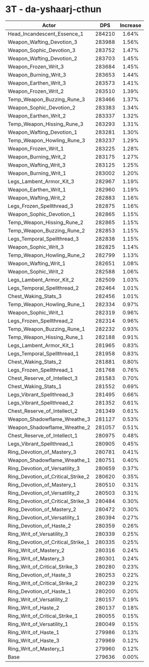 # 3T - da-yshaarj-cthun
| Actor | DPS | Increase |
|---|:---:|:---:|
|Head_Incandescent_Essence_1|284210|1.64%|
|Weapon_Wafting_Devotion_3|283988|1.56%|
|Weapon_Sophic_Devotion_3|283752|1.47%|
|Weapon_Wafting_Devotion_2|283703|1.45%|
|Weapon_Frozen_Writ_3|283684|1.45%|
|Weapon_Burning_Writ_3|283653|1.44%|
|Weapon_Earthen_Writ_3|283573|1.41%|
|Weapon_Frozen_Writ_2|283510|1.39%|
|Temp_Weapon_Buzzing_Rune_3|283466|1.37%|
|Weapon_Sophic_Devotion_2|283383|1.34%|
|Weapon_Earthen_Writ_2|283337|1.32%|
|Temp_Weapon_Hissing_Rune_3|283293|1.31%|
|Weapon_Wafting_Devotion_1|283281|1.30%|
|Temp_Weapon_Howling_Rune_3|283237|1.29%|
|Weapon_Frozen_Writ_1|283225|1.28%|
|Weapon_Burning_Writ_2|283175|1.27%|
|Weapon_Wafting_Writ_3|283125|1.25%|
|Weapon_Burning_Writ_1|283002|1.20%|
|Legs_Lambent_Armor_Kit_3|282967|1.19%|
|Weapon_Earthen_Writ_1|282960|1.19%|
|Weapon_Wafting_Writ_2|282883|1.16%|
|Legs_Frozen_Spellthread_3|282875|1.16%|
|Weapon_Sophic_Devotion_1|282865|1.15%|
|Temp_Weapon_Hissing_Rune_2|282865|1.15%|
|Temp_Weapon_Buzzing_Rune_2|282853|1.15%|
|Legs_Temporal_Spellthread_3|282838|1.15%|
|Weapon_Sophic_Writ_3|282825|1.14%|
|Temp_Weapon_Howling_Rune_2|282799|1.13%|
|Weapon_Wafting_Writ_1|282651|1.08%|
|Weapon_Sophic_Writ_2|282588|1.06%|
|Legs_Lambent_Armor_Kit_2|282509|1.03%|
|Legs_Temporal_Spellthread_2|282464|1.01%|
|Chest_Waking_Stats_3|282456|1.01%|
|Temp_Weapon_Howling_Rune_1|282334|0.97%|
|Weapon_Sophic_Writ_1|282319|0.96%|
|Legs_Frozen_Spellthread_2|282314|0.96%|
|Temp_Weapon_Buzzing_Rune_1|282232|0.93%|
|Temp_Weapon_Hissing_Rune_1|282188|0.91%|
|Legs_Lambent_Armor_Kit_1|281965|0.83%|
|Legs_Temporal_Spellthread_1|281958|0.83%|
|Chest_Waking_Stats_2|281881|0.80%|
|Legs_Frozen_Spellthread_1|281768|0.76%|
|Chest_Reserve_of_Intellect_3|281583|0.70%|
|Chest_Waking_Stats_1|281552|0.69%|
|Legs_Vibrant_Spellthread_3|281495|0.66%|
|Legs_Vibrant_Spellthread_2|281352|0.61%|
|Chest_Reserve_of_Intellect_2|281349|0.61%|
|Weapon_Shadowflame_Wreathe_3|281127|0.53%|
|Weapon_Shadowflame_Wreathe_2|281057|0.51%|
|Chest_Reserve_of_Intellect_1|280975|0.48%|
|Legs_Vibrant_Spellthread_1|280905|0.45%|
|Ring_Devotion_of_Mastery_3|280781|0.41%|
|Weapon_Shadowflame_Wreathe_1|280751|0.40%|
|Ring_Devotion_of_Versatility_3|280659|0.37%|
|Ring_Devotion_of_Critical_Strike_2|280620|0.35%|
|Ring_Devotion_of_Mastery_1|280510|0.31%|
|Ring_Devotion_of_Versatility_2|280503|0.31%|
|Ring_Devotion_of_Critical_Strike_3|280484|0.30%|
|Ring_Devotion_of_Mastery_2|280472|0.30%|
|Ring_Devotion_of_Versatility_1|280394|0.27%|
|Ring_Devotion_of_Haste_2|280359|0.26%|
|Ring_Writ_of_Versatility_3|280339|0.25%|
|Ring_Devotion_of_Critical_Strike_1|280335|0.25%|
|Ring_Writ_of_Mastery_2|280316|0.24%|
|Ring_Writ_of_Mastery_3|280301|0.24%|
|Ring_Writ_of_Critical_Strike_3|280280|0.23%|
|Ring_Devotion_of_Haste_3|280253|0.22%|
|Ring_Writ_of_Critical_Strike_2|280239|0.22%|
|Ring_Devotion_of_Haste_1|280200|0.20%|
|Ring_Writ_of_Versatility_2|280157|0.19%|
|Ring_Writ_of_Haste_2|280137|0.18%|
|Ring_Writ_of_Critical_Strike_1|280055|0.15%|
|Ring_Writ_of_Versatility_1|280049|0.15%|
|Ring_Writ_of_Haste_1|279986|0.13%|
|Ring_Writ_of_Haste_3|279969|0.12%|
|Ring_Writ_of_Mastery_1|279960|0.12%|
|Base|279636|0.00%|
